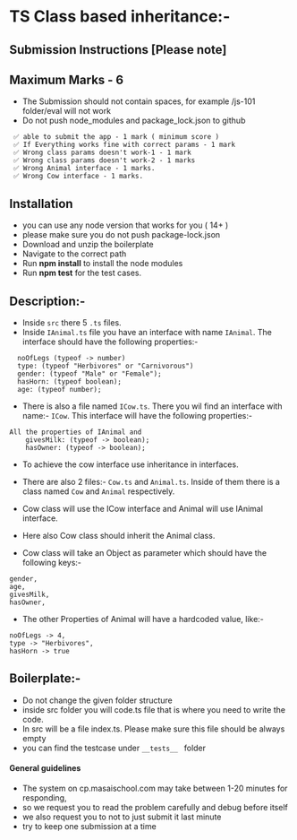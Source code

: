 # TS Class based inheritance:-

## Submission Instructions [Please note]

## Maximum Marks - 6

- The Submission should not contain spaces, for example /js-101 folder/eval will not work
- Do not push node_modules and package_lock.json to github

```
 ✅ able to submit the app - 1 mark ( minimum score )
 ✅ If Everything works fine with correct params - 1 mark
 ✅ Wrong class params doesn't work-1 - 1 mark
 ✅ Wrong class params doesn't work-2 - 1 marks
 ✅ Wrong Animal interface - 1 marks.
 ✅ Wrong Cow interface - 1 marks.

```

## Installation

- you can use any node version that works for you ( 14+ )
- please make sure you do not push package-lock.json
- Download and unzip the boilerplate
- Navigate to the correct path
- Run **npm install** to install the node modules
- Run **npm test** for the test cases.

## Description:-

- Inside `src` there 5 `.ts` files.
- Inside `IAnimal.ts` file you have an interface with name `IAnimal`. The interface should have the following properties:-

```
  noOfLegs (typeof -> number)
  type: (typeof "Herbivores" or "Carnivorous")
  gender: (typeof "Male" or "Female");
  hasHorn: (typeof boolean);
  age: (typeof number);
```

- There is also a file named `ICow.ts`. There you wil find an interface with name:- `ICow`. This interface will have the following properties:-

```
All the properties of IAnimal and
    givesMilk: (typeof -> boolean);
    hasOwner: (typeof -> boolean);
```

- To achieve the cow interface use inheritance in interfaces.

- There are also 2 files:- `Cow.ts` and `Animal.ts`. Inside of them there is a class named `Cow` and `Animal` respectively.

- Cow class will use the ICow interface and Animal will use IAnimal interface.

- Here also Cow class should inherit the Animal class.

- Cow class will take an Object as parameter which should have the following keys:-

```
gender,
age,
givesMilk,
hasOwner,
```

- The other Properties of Animal will have a hardcoded value, like:-

```
noOfLegs -> 4,
type -> "Herbivores",
hasHorn -> true
```

## Boilerplate:-

- Do not change the given folder structure
- inside src folder you will code.ts file that is where you need to write the code.
- In src will be a file index.ts. Please make sure this file should be always empty
- you can find the testcase under `__tests__ ` folder

#### General guidelines

- The system on cp.masaischool.com may take between 1-20 minutes for responding,
- so we request you to read the problem carefully and debug before itself
- we also request you to not to just submit it last minute
- try to keep one submission at a time
